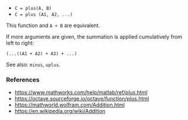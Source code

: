 - `C = plus(A, B)`
- `C = plus (A1, A2, ...)`

This function and `A + B` are equivalent.

If more arguments are given, the summation is applied cumulatively from left to
right:

`(...((A1 + A2) + A3) + ...)`

See also: `minus`, `uplus`.

### References

- https://www.mathworks.com/help/matlab/ref/plus.html
- https://octave.sourceforge.io/octave/function/plus.html
- https://mathworld.wolfram.com/Addition.html
- https://en.wikipedia.org/wiki/Addition
